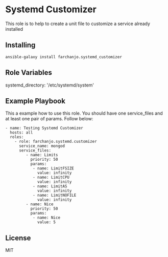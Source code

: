 Systemd Customizer
=========

This role is to help to create a unit file to customize a service already installed

Installing
------------
```
ansible-galaxy install farchanjo.systemd_customizer
```

Role Variables
--------------

systemd_directory: '/etc/systemd/system'


Example Playbook
----------------

This a example how to use this role. You should have one service_files and at least one pair of params. Follow below:

```
- name: Testing Systemd Customizer
  hosts: all
  roles:
    - role: farchanjo.systemd.customizer
      service_name: mongod
      service_files:
         - name: Limits
           priority: 50
           params:
            - name: LimitFSIZE
              value: infinity
            - name: LimitCPU
              value: infinity
            - name: LimitAS
              value: infinity
            - name: LimitNOFILE
              value: infinity
         - name: Nice
           priority: 50
           params:
            - name: Nice
              value: 5
```

License
-------

MIT
